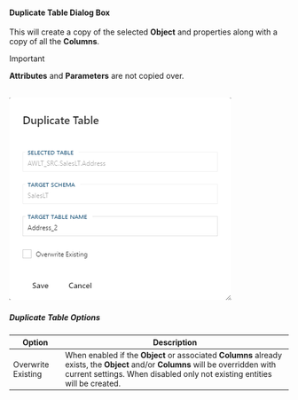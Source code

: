 #### Duplicate Table Dialog Box  

This will create a copy of the selected **Object** and properties along with a copy of all the **Columns**.  

> [!IMPORTANT]
> **Attributes** and **Parameters** are not copied over.

<br/>
<img
    src="images/bimlflex-app-dialog-duplicate-table.png"
    class="border-image"
    title="Duplicate Table Dialog Box"
/>

##### Duplicate Table Options

|Option|Description|
|-|-|
|Overwrite Existing|When enabled if the **Object** or associated **Columns** already exists, the **Object** and/or **Columns** will be overridden with current settings.  When disabled only not existing entities will be created.|
